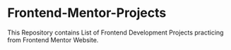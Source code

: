 # Frontend-Mentor-Projects
This Repository contains List of Frontend Development Projects practicing from Frontend Mentor Website.

